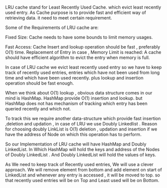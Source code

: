 LRU cache stand for Least Recently Used Cache. which evict least recently used entry. As Cache purpose is to provide fast and efficient way of retrieving data. it need to meet certain requirement.

Some of the Requirements of LRU cache are:

Fixed Size: Cache needs to have some bounds to limit memory usages.

Fast Access: Cache Insert and lookup operation should be fast , preferably O(1) time.
Replacement of Entry in case , Memory Limit is reached: A cache should have efficient algorithm to evict the entry when memory is full.

In case of LRU cache we evict least recently used entry so we have to keep track of recently used entries, entries which have not been used from long time and which have been used recently. plus lookup and insertion operation should be fast enough.

When we think about O(1) lookup , obvious data structure comes in our mind is HashMap. HashMap provide O(1) insertion and lookup. but HashMap does not has mechanism of tracking which entry has been queried recently and which not.

To track this we require another data-structure which provide fast insertion ,deletion and updation , in case of LRU we use Doubly Linkedlist . Reason for choosing doubly LinkList is O(1) deletion , updation and insertion if we have the address of Node on which this operation has to perform.

So our Implementation of LRU cache will have HashMap and Doubly LinkedList. In Which HashMap will hold the keys and address of the Nodes of Doubly LinkedList . And Doubly LinkedList will hold the values of keys.

As We need to keep track of Recently used entries, We will use a clever approach. We will remove element from bottom and add element on start of LinkedList and whenever any entry is accessed , it will be moved to top. so that recently used entries will be on Top and Least used will be on Bottom.


